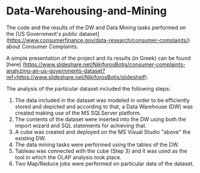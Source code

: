 # Data-Warehousing-and-Mining
The code and the results of the DW and Data Mining tasks performed on the [US Government's public dataset] (https://www.consumerfinance.gov/data-research/consumer-complaints/) about Consumer Complaints.

A simple presentation of the project and its results (in Greek) can be found [here] (https://www.slideshare.net/NikiforosBotis/consumer-complaints-analyzing-an-us-governments-dataset?ref=https://www.slideshare.net/NikiforosBotis/slideshelf).

The analysis of the particular dataset included the following steps:

1. The data included in the dataset was modeled in order to be efficiently stored and depicted and according to that, a Data Warehouse (DW) was created making use of the MS SQLServer platform.
2. The contents of the dataset were inserted into the DW using both the import wizard and SQL statements for achieving that.
3. A cube was created and deployed on the MS Visual Studio "above" the existing DW.
4. The data mining tasks were performed using the tables of the DW.
5. Tableau was connected with the cube (Step 3) and it was used as the tool in which the OLAP analysis took place.
6. Two Map/Reduce jobs were performed on particular data of the dataset.
